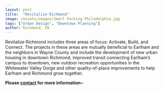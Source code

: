 ```yaml
---
layout: post
title:  "Revitalize Richmond"
image: /assets/images/Smart Parking Philadelphia.jpg
tags: ["Urban Design", "Downtown Planning"]
author: Richmond, IN
---
```


Revitalize Richmond includes three areas of focus: Activate, Build, and Connect. The projects in these areas are mutually beneficial to Earlham and the neighbors in Wayne County and include the development of new urban housing in downtown Richmond, improved transit connecting Earlham’s campus to downtown, new outdoor recreation opportunities in the Whitewater Valley Gorge and other quality-of-place improvements to help Earlham and Richmond grow together.

**Please [contact](https://hongyili-hl.github.io/contact/) for more information~**
